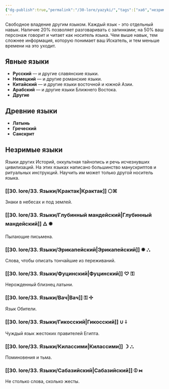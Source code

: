 ```yaml
---
{"dg-publish":true,"permalink":"/30-lore/yazyki/","tags":["хаб","незримое"]}
---
```


Свободное владение другим языком. Каждый язык - это отдельный навык. Наличие 20% позволяет разговаривать с запинками; на 50% ваш персонаж говорит и читает как носитель языка. Чем выше навык, тем сложнее информация, которую понимает ваш Искатель, и тем меньше времени на это уходит. 

## Явные языки
* **Русский** — и другие славянские языки.  
* **Немецкий** — и другие романские языки.  
* **Китайский** — и другие языки восточной и южной Азии.   
* **Арабский** — и другие языки Ближнего Востока.   
* **Другие**
## Древние языки
* **Латынь**  
* **Греческий**  
* **Санскрит**
## Незримые языки
Языки других Историй, оккультная тайнопись и речь исчезнувших цивилизаций. На этих языках написано большинство манускриптов и ритуальных инструкций. Научить им может только другой носитель языка. 
### [[30. lore/33. Языки/Крактак\|Крактак]] ⬡⌘
Знаки в небесах и под землей.
### [[30. lore/33. Языки/Глубинный мандейский\|Глубинный мандейский]] 🜂 ✹
Пылающие письмена.
### [[30. lore/33. Языки/Эрикапейский\|Эрикапейский]] ✹ ⛬ 
Слова, чтобы описать тончайшие из переживаний.
### [[30. lore/33. Языки/Фуцинский\|Фуцинский]] ♡ ⚿ 
Нерожденный близнец латыни.
### [[30. lore/33. Языки/Вач\|Вач]] ⚿ ✣ 
Язык Обители. 
### [[30. lore/33. Языки/Гикосский\|Гикосский]] ∪ ⸸
Чуждый язык жестоких правителей Египта. 
### [[30. lore/33. Языки/Килассими\|Килассими]] ☽ ⛬ 
Поминовения и тьма.
### [[30. lore/33. Языки/Сабазийский\|Сабазийский]] ⦶ ⋈
Не столько слова, сколько жесты.

